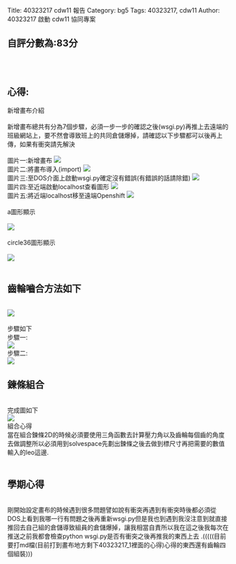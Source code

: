Title: 40323217 cdw11 報告
Category: bg5
Tags: 40323217, cdw11
Author: 40323217
啟動 cdw11 協同專案

<!-- PELICAN_END_SUMMARY -->
 <h2>自評分數為:83分</h2><br>
&nbsp;<h2>心得:</h2>
新增畫布介紹<br>
<br>
新增畫布總共有分為7個步驟，必須一步一步的確認之後(wsgi.py)再推上去遠端的班級網站上，要不然會導致班上的共同倉儲爆掉，請確認以下步驟都可以後再上傳，如果有衝突請先解決<br>
<br>
圖片一:新增畫布
<img src="http://i.imgur.com/vnsoxzK.png"><br>
圖片二:將畫布導入(import)
<img src="http://i.imgur.com/O17Ymge.png"><br>
圖片三:至DOS介面上啟動wsgi.py確定沒有錯誤(有錯誤的話請除錯)
<img src="http://i.imgur.com/3azrcju.png"><br>
圖片四:至近端啟動localhost查看圖形
<img src="http://i.imgur.com/XqAhCUN.png"><br>
圖片五:將近端localhost移至遠端Openshift
<img src="http://i.imgur.com/TekSJkZ.png"><br>
<br>
a圖形顯示<br>
<br>
<img src="http://i.imgur.com/hJkhFKr.png"><br>
<br>
circle36圖形顯示<br>
<br>
<img src="http://i.imgur.com/wUqqX0e.png"><br>
<br>
<h2>齒輪嚙合方法如下</h2><br>
<img src="http://i.imgur.com/HibOlz7.png"><br>
<br>
步驟如下<br>
步驟一:<br>
<img src="http://i.imgur.com/zv0M86n.png"><br>
步驟二:<br>
<img src="http://i.imgur.com/VG05iZu.png"><br>
<h2>鍊條組合</h2><br>
完成圖如下<br>
<img src="http://i.imgur.com/EyX3Wie.png"><br>
組合心得<br>
當在組合鍊條2D的時候必須要使用三角函數去計算壓力角以及齒輪每個齒的角度去做調整所以必須用到solvespace先劃出鍊條之後去做到標尺寸再把需要的數值輸入的leo這邊.<br>
<br>
 <h2>學期心得</h2><br>
剛開始設定畫布的時候遇到很多問題譬如說有衝突再遇到有衝突時後都必須從DOS上看到我哪一行有問題之後再重新wsgi.py但是我也到遇到我沒注意到就直接推回去自己組的倉儲導致組員的倉儲爆掉，讓我相當自責所以我在這之後我每次在推送之前我都會檢查python wsgi.py是否有衝突之後再推我的東西上去 .(((((目前要打md檔(目前打到畫布地方剩下40323217_1裡面的心得)心得的東西還有齒輪四個組裝)))